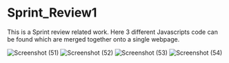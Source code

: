 # Sprint_Review1
This is a Sprint review related work.
Here 3 different Javascripts code can be found which are merged together onto a single webpage.

![Screenshot (51)](https://github.com/tapish1822/Sprint_Review1/assets/88828513/e9ff9d82-4171-4b7a-9fa3-3ecd21f29fc8)
![Screenshot (52)](https://github.com/tapish1822/Sprint_Review1/assets/88828513/71d49724-e9c7-47cc-8196-37dc4ca36e06)
![Screenshot (53)](https://github.com/tapish1822/Sprint_Review1/assets/88828513/a7d81b4f-a23b-4e17-b7ee-cbce5462b144)
![Screenshot (54)](https://github.com/tapish1822/Sprint_Review1/assets/88828513/c71e110a-2c8d-49a1-97b4-bbdcda2bba26)





